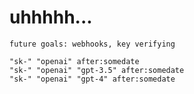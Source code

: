 # uhhhhh...

`future goals: webhooks, key verifying`


```
"sk-" "openai" after:somedate
"sk-" "openai" "gpt-3.5" after:somedate
"sk-" "openai" "gpt-4" after:somedate
